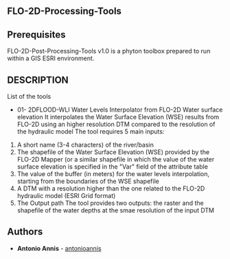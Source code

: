 ## FLO-2D-Processing-Tools

## Prerequisites
FLO-2D-Post-Processing-Tools v1.0 is a phyton toolbox prepared to run within a GIS ESRI environment.

## DESCRIPTION
List of the tools
 -  01- 2DFLOOD-WLI
Water Levels Interpolator from FLO-2D Water surface elevation
It interpolates the Water Surface Elevation (WSE) results from FLO-2D
using an higher resolution DTM compared to the  resolution of the hydraulic model
The tool requires 5 main inputs:
1. A short name (3-4 characters) of the river/basin
2. The shapefile of the Water Surface Elevation (WSE) provided by the FLO-2D Mapper (or a similar shapefile in which the value of the water surface elevation is specified in the "Var" field of the attribute table
3. The value of the buffer (in meters) for the water levels interpolation, starting from the boundaries of the WSE shapefile
4. A DTM with a resolution higher than the one related to the FLO-2D hydraulic model (ESRI Grid format)
5. The Output path
The tool provides two outputs: the raster and the shapefile of the water depths at the smae resolution of the input DTM

## Authors
* **Antonio Annis**  - [antonioannis](https://github.com/antonioannis)
